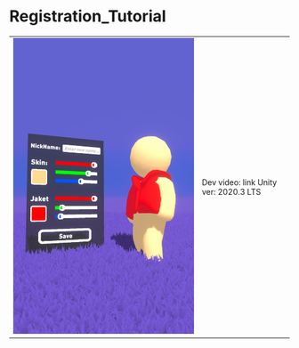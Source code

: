 # Registration_Tutorial
<table>
    <tr>
        <td>
            <img src="Screens/Screenshot_1.png" alt="">
        </td>
        <td>
            Dev video: link
            Unity ver: 2020.3 LTS
        </td>
    </tr>
</table> 
